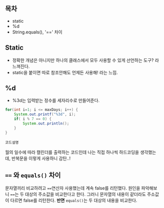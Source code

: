 ## 목차
- static
- %d
- String.equals(), '==' 차이

## Static 
- 정확한 개념은 아니지만 하나의 클래스에서 모두 사용할 수 있게 선언하는 도구? 라 느껴진다. 
- static을 붙이면 따로 참조안해도 언제든 사용해! 라는 느낌.

## %d 
- %3d는 입력받는 정수를 세자리수로 만들어준다. 

```java
for(int i=1; i <= maxDays; i++) {
	System.out.printf("%3d", i);
	if( i % 7 == 0) {
		System.out.println();
	}
}
```
`코드설명` 

월의 일수에 따라 캘린더를 출력하는 코드인데 나는 직접 하나씩 하드코딩을 생각했는데, 반복문을 이렇게 사용하니 감탄..!

## `==` 와 `equals()` 차이
문자열끼리 비교하려고 `==`연산자 사용했는데 계속 false를 리턴했다. 
원인을 파악해보니 `==`는 두 대상의 주소값을 비교한다고 한다. 그러니 문자열의 내용이 같더라도 주소값이 다르면 false를 리턴한다. 
**반면** `equals()`는 두 대상의 내용을 비교한다. 
